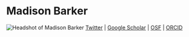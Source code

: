 
# Madison Barker
![Headshot of Madison Barker](https://user-images.githubusercontent.com/59705627/125537974-f062a999-8230-4fd2-9a33-a5267305959a.png)
[Twitter](https://twitter.com/mbarkyy) | [Google Scholar](https://scholar.google.com/citations?user=Z3Gy3LsAAAAJ&hl=en&oi=ao) | [OSF](osf.io/cqmbu) | [ORCID](https://orcid.org/0000-0002-5430-307X)
